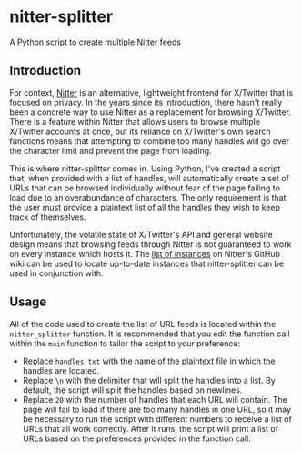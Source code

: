 # nitter-splitter
A Python script to create multiple Nitter feeds

## Introduction
For context, [Nitter](https://github.com/zedeus/nitter) is an alternative, lightweight frontend for X/Twitter that is focused on privacy. In the years since its introduction, there hasn't really been a concrete way to use Nitter as a replacement for browsing X/Twitter. There is a feature within Nitter that allows users to browse multiple X/Twitter accounts at once, but its reliance on X/Twitter's own search functions means that attempting to combine too many handles will go over the character limit and prevent the page from loading.

This is where nitter-splitter comes in. Using Python, I've created a script that, when provided with a list of handles, will automatically create a set of URLs that can be browsed individually without fear of the page failing to load due to an overabundance of characters. The only requirement is that the user must provide a plaintext list of all the handles they wish to keep track of themselves.

Unfortunately, the volatile state of X/Twitter's API and general website design means that browsing feeds through Nitter is not guaranteed to work on every instance which hosts it. The [list of instances](https://github.com/zedeus/nitter/wiki/Instances) on Nitter's GitHub wiki can be used to locate up-to-date instances that nitter-splitter can be used in conjunction with.

## Usage
All of the code used to create the list of URL feeds is located within the `nitter_splitter` function. It is recommended that you edit the function call within the `main` function to tailor the script to your preference:
- Replace `handles.txt` with the name of the plaintext file in which the handles are located.
- Replace `\n` with the delimiter that will split the handles into a list. By default, the script will split the handles based on newlines.
- Replace `20` with the number of handles that each URL will contain. The page will fail to load if there are too many handles in one URL, so it may be necessary to run the script with different numbers to receive a list of URLs that all work correctly.
After it runs, the script will print a list of URLs based on the preferences provided in the function call.
